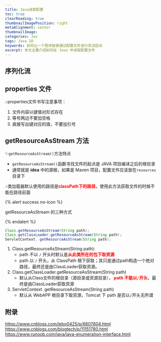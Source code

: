 ```yaml
---
title: Java读取配置
toc: true
clearReading: true
thumbnailImagePosition: right
metaAlignment: center
thumbnailImage:
categories: Jav
tags: Java IO
keywords: 如何让一个程序能够通过配置文件进行灵活启动
excerpt: 本文主要介绍如何在 Java 中读取配置文件
---
```

<!-- toc -->
## 序列化流

## properties 文件

:notes:properties文件书写注意事项：

1. 文件内容以键值对形式存在
2. 等号两边不要加空格
3. 直接写出键对应的值，不要加引号

## getResourceAsStream 方法

:sparkles:`getResourceAsStream()`方法特点

- `getResourceAsStream()`函数寻找文件的起点是 JAVA 项目编译之后的根目录
- 通常就是 **idea** 中的源根，如果是 Maven 项目，配置文件应该放在`resources`目录下

:notes:类加载器默认使用的路径是<font style="color:red;font-weight:bold">classPath下的路径</font>，使用此方法获取文件的时候不能在路径前面

{% alert success no-icon %}

getResourceAsStream 的三种方式

{% endalert %}

```java
Class.getResourceAsStream(String path);
Class.getClassLoader.getResourceAsStream(String path);
ServletContext. getResourceAsStream(String path);
```

1. Class.getResourceAsStream(String path):
   - path 不以 `/` 开头时默认是<font style="color:red;font-weight:bold">从此类所在的包下取资源</font>
   - path 以 `/` 开头，从 ClassPath 根下获取；其只是通过path构造一个绝对路径，最终还是由ClassLoader获取资源。
2. Class.getClassLoader.getResourceAsStream(String path)
   - 默认从Class文件的根目录（源目录或资源目录），<font style="color:red;font-weight:bold"> path 不能以`/`开头</font>，最终是由ClassLoader获取资源
3. ServletContext. getResourceAsStream(String path)
   - 默认从 WebAPP 根目录下取资源，Tomcat 下 path 是否以`/`开头无所谓

## 附录

https://www.cnblogs.com/lebo0425/p/6607804.html
https://www.cnblogs.com/blogtech/p/11151780.html
https://www.runoob.com/java/java-enumeration-interface.html